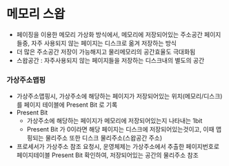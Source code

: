 # 메모리 스왑
* 페이징을 이용한 메모리 가상화 방식에서, 메모리에 저장되어있는 주소공간 페이지들중, 자주 사용되지 않는 페이지는 디스크로 옮겨 저장하는 방식 
* 더 많은 주소공간 저장이 가능해지고 물리메모리의 공간효율도 극대화됨
* 스왑공간 : 자주사용되지 않는 페이지들을 저장하는 디스크내의 별도의 공간

### 가상주소맵핑
* 가상주소맵핑시, 가상주소에 해당하는 페이지가 저장되어있는 위치(메모리/디스크)를 페이지 테이블에 Present Bit 로 기록
* Present Bit
   * 가상주소에 해당하는 페이지가 메모리에 저장되어있는지 나타내는 1bit
   * Present Bit 가 0이라면 해당 페이지는 디스크에 저장되어있는것이고, 이때 맵핑되는 물리주소 또한 디스크 물리주소(스왑공간 주소)
* 프로세서가 가상주소 참조 요청시, 운영체제는 가상주소에서 추출한 페이지번호로 페이지테이블 Present Bit 확인하여, 저장되어있는 공간의 물리주소 참조
